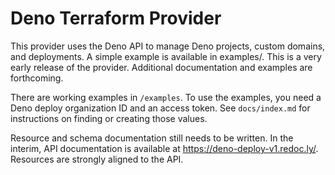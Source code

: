 # Deno Terraform Provider

This provider uses the Deno API to manage Deno projects, custom domains, and
deployments. A simple example is available in examples/. This is a very early
release of the provider. Additional documentation and examples are forthcoming.

There are working examples in `/examples`. To use the examples, you need
a Deno deploy organization ID and an access token. See `docs/index.md` for
instructions on finding or creating those values.

Resource and schema documentation still needs to be written. In the interim,
API documentation is available at https://deno-deploy-v1.redoc.ly/. Resources
are strongly aligned to the API.

